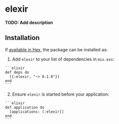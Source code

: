 # elexir

**TODO: Add description**

## Installation

If [available in Hex](https://hex.pm/docs/publish), the package can be installed as:

  1. Add `elexir` to your list of dependencies in `mix.exs`:

    ```elixir
    def deps do
      [{:elexir, "~> 0.1.0"}]
    end
    ```

  2. Ensure `elexir` is started before your application:

    ```elixir
    def application do
      [applications: [:elexir]]
    end
    ```

